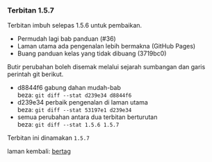 ---
---

### Terbitan 1.5.7

Terbitan imbuh selepas 1.5.6 untuk pembaikan.

- Permudah lagi bab panduan (#36)
- Laman utama ada pengenalan lebih bermakna (GitHub Pages)
- Buang panduan kelas yang tidak dibuang (3719bc0)

Butir perubahan boleh disemak melalui sejarah sumbangan
dan garis perintah git berikut.

- d8844f6 gabung dahan mudah-bab  
beza: `git diff --stat d239e34 d8844f6`
- d239e34 perbaik pengenalan di laman utama  
beza: `git diff --stat 53197e1 d239e34`
- semua perubahan antara dua terbitan berturutan  
beza: `git diff --stat 1.5.6 1.5.7`

Terbitan ini dinamakan `1.5.7`

laman kembali: [bertag][0]

  [0]: ../bertag.md
